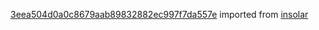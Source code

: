[3eea504d0a0c8679aab89832882ec997f7da557e](https://github.com/insolar/insolar/commit/3eea504d0a0c8679aab89832882ec997f7da557e) imported from [insolar](https://github.com/insolar/insolar)
